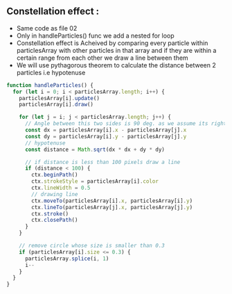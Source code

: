 ## Constellation effect :

- Same code as file 02
- Only in handleParticles() func we add a nested for loop
- Constellation effect is Acheived by comparing every particle within particlesArray with other particles in that array and if they are within a certain range from each other we draw a line between them
- We will use pythagorous theorem to calculate the distance between 2 particles i.e hypotenuse
```javascript
function handleParticles() {
  for (let i = 0; i < particlesArray.length; i++) {
    particlesArray[i].update()
    particlesArray[i].draw()

    for (let j = i; j < particlesArray.length; j++) {
      // Angle between this two sides is 90 deg. as we assume its right angle triangle
      const dx = particlesArray[i].x - particlesArray[j].x
      const dy = particlesArray[i].y - particlesArray[j].y
      // hypotenuse
      const distance = Math.sqrt(dx * dx + dy * dy)

      // if distance is less than 100 pixels draw a line
      if (distance < 100) {
        ctx.beginPath()
        ctx.strokeStyle = particlesArray[i].color
        ctx.lineWidth = 0.5
        // drawing line
        ctx.moveTo(particlesArray[i].x, particlesArray[i].y)
        ctx.lineTo(particlesArray[j].x, particlesArray[j].y)
        ctx.stroke()
        ctx.closePath()
      }
    }

    // remove circle whose size is smaller than 0.3
    if (particlesArray[i].size <= 0.3) {
      particlesArray.splice(i, 1)
      i--
    }
  }
}
```
